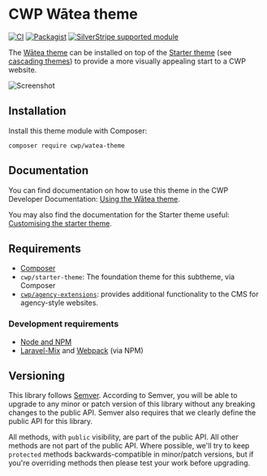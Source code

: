 # CWP Wātea theme

[![CI](https://github.com/silverstripe/cwp-watea-theme/actions/workflows/ci.yml/badge.svg)](https://github.com/silverstripe/cwp-watea-theme/actions/workflows/ci.yml)
[![Packagist](https://img.shields.io/packagist/v/cwp/watea-theme.svg)](https://packagist.org/packages/cwp/watea-theme)
[![SilverStripe supported module](https://img.shields.io/badge/silverstripe-supported-0071C4.svg)](https://www.silverstripe.org/software/addons/silverstripe-commercially-supported-module-list/)

The [Wātea theme](https://github.com/silverstripe/cwp-watea-theme) can be installed on top of the
[Starter theme](https://github.com/silverstripe/cwp-starter-theme) (see
[cascading themes](https://docs.silverstripe.org/en/4/developer_guides/templates/themes)) to provide a more visually
appealing start to a CWP website.

![Screenshot](docs/images/screenshot.jpg)

## Installation

Install this theme module with Composer:

```
composer require cwp/watea-theme
```

## Documentation

You can find documentation on how to use this theme in the CWP Developer Documentation:
[Using the Wātea theme](https://github.com/silverstripe/cwp/blob/master/docs/en/01_Working_with_projects/14_Using_the_Watea_theme.md).

You may also find the documentation for the Starter theme useful:
[Customising the starter theme](https://github.com/silverstripe/cwp/blob/master/docs/en/01_Working_with_projects/05_Customising_the_starter_theme.md).

## Requirements

* [Composer](https://getcomposer.org)
* `cwp/starter-theme`: The foundation theme for this subtheme, via Composer
* [`cwp/agency-extensions`](https://github.com/silverstripe/cwp-agencyextensions): provides additional functionality
  to the CMS for agency-style websites.

### Development requirements

* [Node and NPM](https://docs.npmjs.com/getting-started/installing-node)
* [Laravel-Mix](https://github.com/JeffreyWay/laravel-mix) and [Webpack](https://webpack.github.io) (via NPM)

## Versioning

This library follows [Semver](http://semver.org). According to Semver, you will be able to upgrade to any minor or patch version of this library without any breaking changes to the public API. Semver also requires that we clearly define the public API for this library.

All methods, with `public` visibility, are part of the public API. All other methods are not part of the public API. Where possible, we'll try to keep `protected` methods backwards-compatible in minor/patch versions, but if you're overriding methods then please test your work before upgrading.
